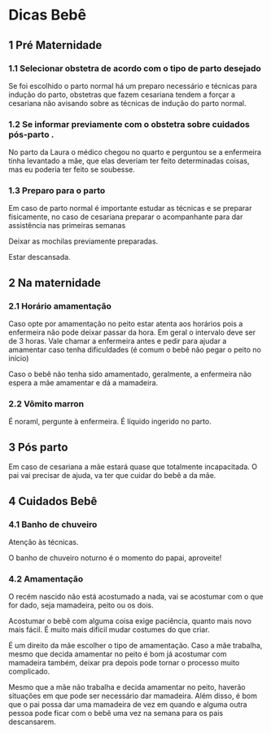 # Dicas Bebê

## 1 Pré Maternidade

### 1.1 Selecionar obstetra de acordo com o tipo de parto desejado

Se foi escolhido o parto normal há um preparo necessário e técnicas para indução do parto, obstetras que fazem cesariana tendem a forçar a cesariana não avisando sobre as técnicas de indução do parto normal.

### 1.2 Se informar previamente com o obstetra sobre cuidados pós-parto .

No parto da Laura o médico chegou no quarto e perguntou se a enfermeira tinha levantado a mãe, que elas deveriam ter feito determinadas coisas, mas eu poderia ter feito se soubesse.

### 1.3 Preparo para o parto

Em caso de parto normal é importante estudar as técnicas e se preparar fisicamente, no caso de cesariana preparar o acompanhante para dar assistência nas primeiras semanas

Deixar as mochilas previamente preparadas.

Estar descansada.

## 2 Na maternidade

### 2.1 Horário amamentação

Caso opte por amamentação no peito estar atenta aos horários pois a enfermeira não pode deixar passar da hora. Em geral o intervalo deve ser de 3 horas. Vale chamar a enfermeira antes e pedir para ajudar a amamentar caso tenha dificuldades (é comum o bebê não pegar o peito no início)

Caso o bebê não tenha sido amamentado, geralmente, a enfermeira não espera a mãe amamentar e dá a mamadeira.

### 2.2 Vômito marron

É noraml, pergunte à enfermeira. É líquido ingerido no parto.

## 3 Pós parto

Em caso de cesariana a mãe estará quase que totalmente incapacitada. O pai vai precisar de ajuda, va ter que cuidar do bebê a da mãe.

## 4 Cuidados Bebê

### 4.1 Banho de chuveiro

Atenção às técnicas. 

O banho de chuveiro noturno é o momento do papai, aproveite!

### 4.2 Amamentação

O recém nascido não está acostumado a nada, vai se acostumar com o que for dado, seja mamadeira, peito ou os dois. 

Acostumar o bebê com alguma coisa exige paciência, quanto mais novo mais fácil. É muito mais difícil mudar costumes do que criar. 

É um direito da mãe escolher o tipo de amamentação. Caso a mãe trabalha, mesmo  que decida amamentar no peito é bom já acostumar com mamadeira também, deixar pra depois pode tornar o processo muito complicado. 

Mesmo que a mãe não trabalha e decida amamentar no peito, haverão situações em que pode ser necessário dar mamadeira. Além disso, é bom que o pai possa dar uma mamadeira de vez em quando e alguma outra pessoa pode ficar com o bebê uma vez na semana para os pais descansarem. 
